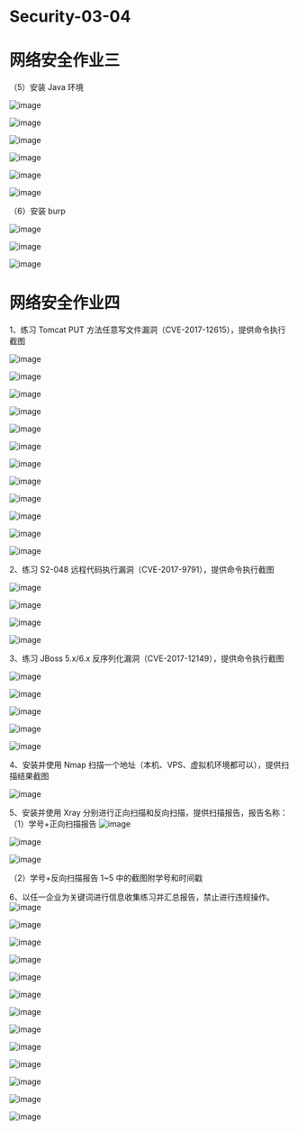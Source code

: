 # Security-03-04
# 网络安全作业三  

（5）安装 Java 环境

![image](https://github.com/user-attachments/assets/4618dc7e-f04a-46b7-807f-ed6b5936443f)

![image](https://github.com/user-attachments/assets/3ba341b4-600f-4b5f-b9cd-dbf5428b33c0)

![image](https://github.com/user-attachments/assets/10cbbb12-878a-4315-936c-78d07506a008)

![image](https://github.com/user-attachments/assets/7b83e368-c0be-45bf-bacb-db818d0956de)

![image](https://github.com/user-attachments/assets/466777a2-97c7-48e7-9f2e-6dc8e3c6a276)

![image](https://github.com/user-attachments/assets/6774a01c-6559-408e-8c7a-b2b264843881)

（6）安装 burp

![image](https://github.com/user-attachments/assets/324bdf5c-8d4d-42a5-a4ef-57fa9403c97a)

![image](https://github.com/user-attachments/assets/2fe8e381-b662-42e5-8901-e59da256fc8f)

![image](https://github.com/user-attachments/assets/7e5bf1d3-9231-492a-b49e-1b3a65cf97e7)

# 网络安全作业四

1、练习 Tomcat PUT 方法任意写文件漏洞（CVE-2017-12615），提供命令执行截图

![image](https://github.com/user-attachments/assets/75b66461-3644-456d-ae63-3058074515be)

![image](https://github.com/user-attachments/assets/78241ef7-a1f0-4bce-bcde-85ca8af35e37)

![image](https://github.com/user-attachments/assets/d309a3b2-63c2-40dd-ae21-6c9c7cc5a27a)

![image](https://github.com/user-attachments/assets/f0b6d29a-5b7a-4f52-bad6-7d0a4937706b)

![image](https://github.com/user-attachments/assets/646daf42-f850-4bf6-b145-c32359aa327e)

![image](https://github.com/user-attachments/assets/c03b77c1-bc09-4280-88ca-1a9157debb31)

![image](https://github.com/user-attachments/assets/72b235d2-2e2f-409a-a07a-748f85cff8f2)

![image](https://github.com/user-attachments/assets/4366fb5b-9d2b-4ebe-b0fb-f3eb50d2d589)

![image](https://github.com/user-attachments/assets/7975683a-cd3c-4302-9a39-01039fc9a769)

![image](https://github.com/user-attachments/assets/007ed0b0-70f2-432a-96c7-41a245343f5c)

![image](https://github.com/user-attachments/assets/a4fb8773-a275-48f9-8327-23c47ef994e6)

![image](https://github.com/user-attachments/assets/906a4689-ae7d-406e-9ba3-73d14cc061c7)

2、练习 S2-048 远程代码执行漏洞（CVE-2017-9791），提供命令执行截图

![image](https://github.com/user-attachments/assets/06780c1c-5519-4e90-adc1-22e5b0ff1d9e)

![image](https://github.com/user-attachments/assets/a144e69e-21a9-4184-abdc-017a8fc3ff60)

![image](https://github.com/user-attachments/assets/513dc319-b116-4776-a4d9-c0e6769747bc)

![image](https://github.com/user-attachments/assets/fa7c514f-eaed-4eb8-8485-9a9cf3e68f61)

3、练习 JBoss 5.x/6.x 反序列化漏洞（CVE-2017-12149），提供命令执行截图

![image](https://github.com/user-attachments/assets/b52b7266-abc7-466b-8e20-fda0b927419c)

![image](https://github.com/user-attachments/assets/e6c4319c-4943-43ed-a58f-3da50e423d16)

![image](https://github.com/user-attachments/assets/1f5b2f8f-7516-4461-9a97-0cbc914008e0)

![image](https://github.com/user-attachments/assets/86187261-3219-409a-90b6-4d96c78a03e5)

![image](https://github.com/user-attachments/assets/c82b2a32-1956-451e-a756-35e4aff0f257)

4、安装并使用 Nmap 扫描一个地址（本机、VPS、虚拟机环境都可以），提供扫描结果截图

![image](https://github.com/user-attachments/assets/3768dbf1-eb6c-410b-a8c3-0ba69632d6ca)

5、安装并使用 Xray 分别进行正向扫描和反向扫描，提供扫描报告，报告名称：
（1）学号+正向扫描报告
![image](https://github.com/user-attachments/assets/09d56ca3-dde6-4ea0-9908-cac9b5486b85)

![image](https://github.com/user-attachments/assets/cbb10133-741a-492a-bbd5-de343f1ad5ab)

![image](https://github.com/user-attachments/assets/c028f6f6-ad5e-4d35-b75d-6473026a68bc)

（2）学号+反向扫描报告
1~5 中的截图附学号和时间戳

6、以任一企业为关键词进行信息收集练习并汇总报告，禁止进行违规操作。
![image](https://github.com/user-attachments/assets/19dfa416-094f-447b-a5db-4b79b7b46c59)

![image](https://github.com/user-attachments/assets/ff76366d-30e4-427f-a62d-5604e79307fe)

![image](https://github.com/user-attachments/assets/3b4cf059-6670-4c70-ab9a-35e9d9b46b17)

![image](https://github.com/user-attachments/assets/d4eac223-424c-48bc-9fd0-a3be27217a35)

![image](https://github.com/user-attachments/assets/03a9859d-0650-4d7d-84ee-78c035be8d70)

![image](https://github.com/user-attachments/assets/c75165e9-6816-4ccc-9a11-3c5ab3a92560)

![image](https://github.com/user-attachments/assets/78553906-bc7f-4dd3-8278-09807648cfa0)

![image](https://github.com/user-attachments/assets/5827ba63-4fc8-4dc0-ab4a-ec96e2c336c0)

![image](https://github.com/user-attachments/assets/5996802d-9d62-4f3a-92b1-90f035a57849)

![image](https://github.com/user-attachments/assets/005a2f90-9345-4d86-b4e7-92cf5c67fecd)

![image](https://github.com/user-attachments/assets/febfe6eb-badb-4f12-bfbd-b9665dd6e814)

![image](https://github.com/user-attachments/assets/55ee7a8d-458e-452d-bcc7-ac14e37363d8)

![image](https://github.com/user-attachments/assets/03dfbc47-325d-4b6b-8e2a-f759d70e8057)

